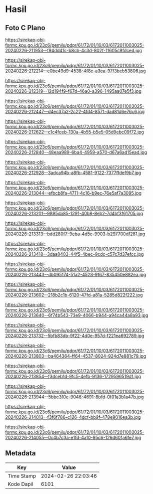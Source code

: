 # Hasil

## Foto C Plano

https://sirekap-obj-formc.kpu.go.id/23c6/pemilu/pdpr/61/72/01/10/03/6172011003025-20240226-211953--f94dd41c-b8cb-4c3d-802f-11605c9fdced.jpg

https://sirekap-obj-formc.kpu.go.id/23c6/pemilu/pdpr/61/72/01/10/03/6172011003025-20240226-212214--e0be49d9-4538-4f8c-a3ea-97f3beb53806.jpg

https://sirekap-obj-formc.kpu.go.id/23c6/pemilu/pdpr/61/72/01/10/03/6172011003025-20240226-212319--12d194f9-f67d-46a0-a396-1495aa07e5f3.jpg

https://sirekap-obj-formc.kpu.go.id/23c6/pemilu/pdpr/61/72/01/10/03/6172011003025-20240226-212447--d4ec37a2-2c22-4fd4-8571-dad81d6e76c6.jpg

https://sirekap-obj-formc.kpu.go.id/23c6/pemilu/pdpr/61/72/01/10/03/6172011003025-20240226-212622--c1c4fceb-130a-4b55-b5e5-05d9ebc09f72.jpg

https://sirekap-obj-formc.kpu.go.id/23c6/pemilu/pdpr/61/72/01/10/03/6172011003025-20240226-212840--48eaa989-6ba4-4959-a570-d67a6ad15ead.jpg

https://sirekap-obj-formc.kpu.go.id/23c6/pemilu/pdpr/61/72/01/10/03/6172011003025-20240226-212928--3adca94b-a8fb-4581-9122-7377ffdef9b7.jpg

https://sirekap-obj-formc.kpu.go.id/23c6/pemilu/pdpr/61/72/01/10/03/6172011003025-20240226-213044--efbcb8fa-4711-4c16-b9ec-76e5af7a3095.jpg

https://sirekap-obj-formc.kpu.go.id/23c6/pemilu/pdpr/61/72/01/10/03/6172011003025-20240226-213201--9895da85-1291-40b8-8eb2-7d4bf3f61705.jpg

https://sirekap-obj-formc.kpu.go.id/23c6/pemilu/pdpr/61/72/01/10/03/6172011003025-20240226-213313--bdd280f7-9eba-4d5c-9903-b297700df281.jpg

https://sirekap-obj-formc.kpu.go.id/23c6/pemilu/pdpr/61/72/01/10/03/6172011003025-20240226-213418--3daa8403-44f5-4bec-9cdc-c57c7d37efcc.jpg

https://sirekap-obj-formc.kpu.go.id/23c6/pemilu/pdpr/61/72/01/10/03/6172011003025-20240226-213443--db095174-51a2-4523-9f67-835450e882ea.jpg

https://sirekap-obj-formc.kpu.go.id/23c6/pemilu/pdpr/61/72/01/10/03/6172011003025-20240226-213602--218b2c1b-6120-47fd-a81a-5285d822f222.jpg

https://sirekap-obj-formc.kpu.go.id/23c6/pemilu/pdpr/61/72/01/10/03/6172011003025-20240226-213640--6f74b543-73e9-4066-b944-a94ca44a8a93.jpg

https://sirekap-obj-formc.kpu.go.id/23c6/pemilu/pdpr/61/72/01/10/03/6172011003025-20240226-213732--5bfb83db-9f22-4d0e-957d-f221ea692789.jpg

https://sirekap-obj-formc.kpu.go.id/23c6/pemilu/pdpr/61/72/01/10/03/6172011003025-20240226-213803--ba464364-ff64-4537-8024-924d7e881c79.jpg

https://sirekap-obj-formc.kpu.go.id/23c6/pemilu/pdpr/61/72/01/10/03/6172011003025-20240226-213854--f3dceb1d-9fc5-4efb-9136-1729596519d1.jpg

https://sirekap-obj-formc.kpu.go.id/23c6/pemilu/pdpr/61/72/01/10/03/6172011003025-20240226-213944--5bbe3f0e-9046-4691-8bfd-0f01a3b1a47b.jpg

https://sirekap-obj-formc.kpu.go.id/23c6/pemilu/pdpr/61/72/01/10/03/6172011003025-20240226-214013--f3f6f786-c126-4dcf-bb9f-478e9016ea3b.jpg

https://sirekap-obj-formc.kpu.go.id/23c6/pemilu/pdpr/61/72/01/10/03/6172011003025-20240226-214055--0c4b7c3a-e1fd-4a10-95c6-126d601a6fe7.jpg


## Metadata

| Key        | Value               |
| ---------- | ------------------- |
| Time Stamp | 2024-02-26 22:03:46 |
| Kode Dapil | 6101                |



